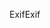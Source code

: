 <span data-ttu-id="8fa86-101">Exif</span><span class="sxs-lookup"><span data-stu-id="8fa86-101">Exif</span></span>